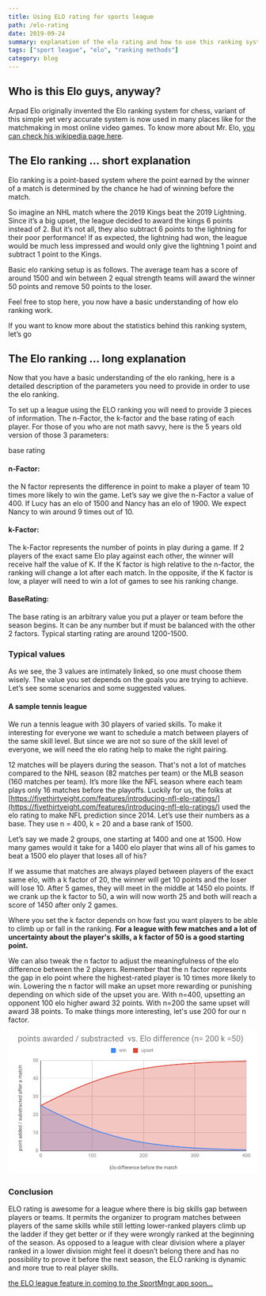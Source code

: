 ```yaml
---
title: Using ELO rating for sports league
path: /elo-rating
date: 2019-09-24
summary: explanation of the elo rating and how to use this ranking system in your league.
tags: ["sport league", "elo", "ranking methods"]
category: blog
---
```


## Who is this Elo guys, anyway?

Arpad Elo originally invented the Elo ranking system for chess,
variant of this simple yet very accurate system is now used in many places like
for the matchmaking in most online video games.
To know more about Mr. Elo,
[you can check his wikipedia page here](https://en.wikipedia.org/wiki/Arpad_Elo).

## The Elo ranking … short explanation

Elo ranking is a point-based system where the point earned by the winner of a match is determined by the chance he had of winning before the match.

So imagine an NHL match where the 2019 Kings beat the 2019 Lightning. Since it’s a big upset, the league decided to award the kings 6 points instead of 2. But it’s not all, they also subtract 6 points to the lightning for their poor performance! If as expected, the lightning had won, the league would be much less impressed and would only give the lightning 1 point and subtract 1 point to the Kings.

Basic elo ranking setup is as follows. The average team has a score of around 1500 and win between 2 equal strength teams will award the winner 50 points and remove 50 points to the loser.

Feel free to stop here, you now have a basic understanding of how elo ranking work.

If you want to know more about the statistics behind this ranking system, let’s go

## The Elo ranking … long explanation

Now that you have a basic understanding of the elo ranking, here is a detailed description of the parameters you need to provide in order to use the elo ranking.

To set up a league using the ELO ranking you will need to provide 3 pieces of information. The n-Factor, the k-factor and the base rating of each player. For those of you who are not math savvy, here is the 5 years old version of those 3 parameters:

base rating

#### n-Factor:

the N factor represents the difference in point to make a player of team 10 times more likely to win the game. Let’s say we give the n-Factor a value of 400. If Lucy has an elo of 1500 and Nancy has an elo of 1900. We expect Nancy to win around 9 times out of 10.

#### k-Factor:

The k-Factor represents the number of points in play during a game. If 2 players of the exact same Elo play against each other, the winner will receive half the value of K. If the K factor is high relative to the n-factor, the ranking will change a lot after each match. In the opposite, if the K factor is low, a player will need to win a lot of games to see his ranking change.

#### BaseRating:

The base rating is an arbitrary value you put a player or team before the season begins. It can be any number but if must be balanced with the other 2 factors. Typical starting rating are around 1200-1500.

### Typical values

As we see, the 3 values are intimately linked, so one must choose them wisely. The value you set depends on the goals you are trying to achieve. Let’s see some scenarios and some suggested values.

#### A sample tennis league

We run a tennis league with 30 players of varied skills. To make it interesting for
everyone we want to schedule a match between players of the same skill level. But
since we are not so sure of the skill level of everyone, we will need the elo rating help to make the right pairing.

12 matches will be players during the season. That's not a lot of matches compared
to the NHL season (82 matches per team) or the MLB season (160 matches per team).
It’s more like the NFL season where each team plays only 16 matches before the
playoffs. Luckily for us, the folks at
[https://fivethirtyeight.com/features/introducing-nfl-elo-ratings/](https://fivethirtyeight.com/features/introducing-nfl-elo-ratings/)
used the elo rating to make NFL prediction since 2014. Let’s use their numbers as a base. They use n = 400, k = 20 and a base rank of 1500.

Let’s say we made 2 groups, one starting at 1400 and one at 1500. How many games
would it take for a 1400 elo player that wins all of his games to beat a 1500 elo
player that loses all of his?

If we assume that matches are always played between players of the exact same elo,
with a k factor of 20, the winner will get 10 points and the loser will lose 10.
After 5 games, they will meet in the middle at 1450 elo points. If we crank up the
k factor to 50, a win will now worth 25 and both will reach a score of 1450 after
only 2 games.

Where you set the k factor depends on how fast you want players to be able to climb
up or fall in the ranking. **For a league with few matches and a lot of uncertainty
about the player's skills, a k factor of 50 is a good starting point.**

We can also tweak the n factor to adjust the meaningfulness of the elo difference
between the 2 players. Remember that the n factor represents the gap in elo point
where the highest-rated player is 10 times more likely to win. Lowering the n factor
will make an upset more rewarding or punishing depending on which side of the upset
you are. With n=400, upsetting an opponent 100 elo higher award 32 points.
With n=200 the same upset will award 38 points. To make things more interesting,
let's use 200 for our n factor.

![eloChart](./images/elo-rating-chart.png)

### Conclusion

ELO rating is awesome for a league where there is big skills gap between players or teams.
It permits the organizer to program matches between players of the same skills while still
letting lower-ranked players climb up the ladder if they get better or if they were
wrongly ranked at the beginning of the season. As opposed to a league with clear
division where a player ranked in a lower division might feel it doesn’t belong there
and has no possibility to prove it before the next season, the ELO ranking is dynamic
and more true to real player skills.

[the ELO league feature in coming to the SportMngr app soon...](https://www.sportmngr.com)

